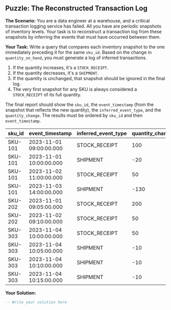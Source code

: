 ## Puzzle: The Reconstructed Transaction Log

**The Scenario:** You are a data engineer at a warehouse, and a critical transaction logging service has failed. All you have are periodic snapshots of inventory levels. Your task is to reconstruct a transaction log from these snapshots by inferring the events that must have occurred between them.

**Your Task:** Write a query that compares each inventory snapshot to the one immediately preceding it for the same `sku_id`. Based on the change in `quantity_on_hand`, you must generate a log of inferred transactions.

1. If the quantity increases, it's a `STOCK_RECEIPT`.
2. If the quantity decreases, it's a `SHIPMENT`.
3. If the quantity is unchanged, that snapshot should be ignored in the final log.
4. The very first snapshot for any SKU is always considered a `STOCK_RECEIPT` of its full quantity.

The final report should show the `sku_id`, the `event_timestamp` (from the snapshot that reflects the new quantity), the `inferred_event_type`, and the `quantity_change`. The results must be ordered by `sku_id` and then `event_timestamp`.

| **sku_id** | **event_timestamp** | **inferred_event_type** | **quantity_change** |
| ---------------- | ------------------------- | ----------------------------- | ------------------------- |
| SKU-101          | 2023-11-01 09:00:00.000   | STOCK_RECEIPT                 | 100                       |
| SKU-101          | 2023-11-01 10:00:00.000   | SHIPMENT                      | -20                       |
| SKU-101          | 2023-11-02 11:00:00.000   | STOCK_RECEIPT                 | 50                        |
| SKU-101          | 2023-11-03 14:00:00.000   | SHIPMENT                      | -130                      |
| SKU-202          | 2023-11-01 09:05:00.000   | STOCK_RECEIPT                 | 200                       |
| SKU-202          | 2023-11-02 09:10:00.000   | STOCK_RECEIPT                 | 50                        |
| SKU-303          | 2023-11-04 10:00:00.000   | STOCK_RECEIPT                 | 50                        |
| SKU-303          | 2023-11-04 10:05:00.000   | SHIPMENT                      | -10                       |
| SKU-303          | 2023-11-04 10:10:00.000   | SHIPMENT                      | -10                       |
| SKU-303          | 2023-11-04 10:15:00.000   | SHIPMENT                      | -10                       |

**Your Solution:**

```sql
-- Write your solution here
```
